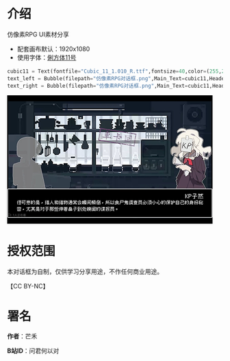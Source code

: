# 介绍
仿像素RPG UI素材分享

- 配套画布默认：1920x1080
- 使用字体：[俐方体11号](https://github.com/ACh-K/Cubic-11)

```python
cubic11 = Text(fontfile="Cubic_11_1.010_R.ttf",fontsize=40,color=(255,255,255,255),line_limit=40)
text_left = Bubble(filepath="仿像素RPG对话框.png",Main_Text=cubic11,Header_Text=cubic11,pos=(0,0),mt_pos=(100,910),ht_pos=(100,880))
text_right = Bubble(filepath="仿像素RPG对话框.png",Main_Text=cubic11,Header_Text=cubic11,pos=(0,0),mt_pos=(100,910),ht_pos=(1600,880))
```

![缩略图](../../thumbnail/MangHe_01.png)

# 授权范围
本对话框为自制，仅供学习分享用途，不作任何商业用途。<p>
【CC BY-NC】

# 署名
**作者**：芒禾<p>
**B站ID**：问君何以对